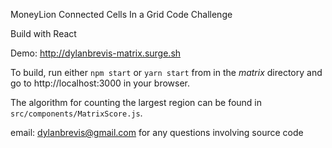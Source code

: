 MoneyLion Connected Cells In a Grid Code Challenge

Build with React

Demo: http://dylanbrevis-matrix.surge.sh

To build, run either ```npm start``` or ```yarn start``` from in the *matrix* directory and go to http://localhost:3000 in your browser.

The algorithm for counting the largest region can be found in ```src/components/MatrixScore.js```.

email: dylanbrevis@gmail.com for any questions involving source code

